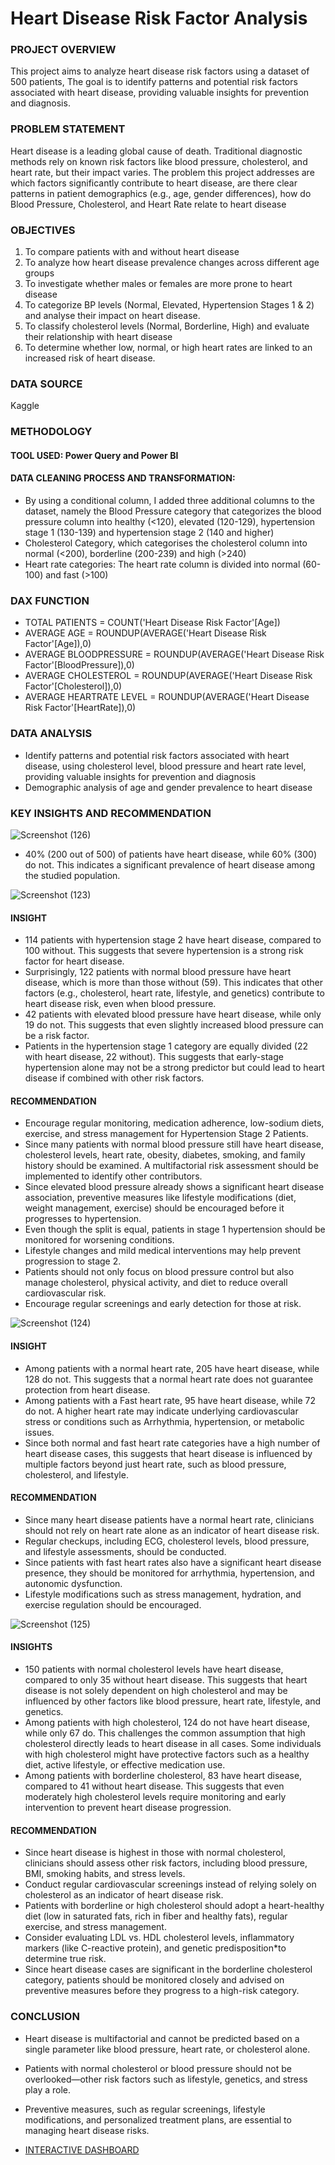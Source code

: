 # Heart Disease Risk Factor Analysis
### PROJECT OVERVIEW
This project aims to analyze heart disease risk factors using a dataset of 500 patients, The goal is to identify patterns and potential risk factors associated with heart disease, providing valuable insights for prevention and diagnosis.
### PROBLEM STATEMENT 
Heart disease is a leading global cause of death. Traditional diagnostic methods rely on known risk factors like blood pressure, cholesterol, and heart rate, but their impact varies.
The problem this project addresses are which factors significantly contribute to heart disease, are there clear patterns in patient demographics (e.g., age, gender differences), how do Blood Pressure, Cholesterol, and Heart Rate relate to heart disease
### OBJECTIVES
1.	To compare patients with and without heart disease
2.	To analyze how heart disease prevalence changes across different age groups
3.	To investigate whether males or females are more prone to heart disease
4.	To categorize BP levels (Normal, Elevated, Hypertension Stages 1 & 2) and analyse their impact on heart disease.
5.	To classify cholesterol levels (Normal, Borderline, High) and evaluate their relationship with heart disease
6.	To determine whether low, normal, or high heart rates are linked to an increased risk of heart disease.
### DATA SOURCE 
Kaggle 
### METHODOLOGY
#### TOOL USED: Power Query and Power BI
#### DATA CLEANING PROCESS AND TRANSFORMATION: 
- By using a conditional column, I added three additional columns to the dataset, namely the Blood Pressure category that categorizes the blood pressure column into healthy (<120), elevated (120-129), hypertension stage 1 (130-139) and hypertension stage 2 (140 and higher) 
- Cholesterol Category, which categorises the cholesterol column into normal (<200), borderline (200-239) and high (>240)
- Heart rate categories: The heart rate column is divided into normal (60-100) and fast (>100)
### DAX FUNCTION 
-	TOTAL PATIENTS = COUNT('Heart Disease Risk Factor'[Age]) 
-	AVERAGE AGE = ROUNDUP(AVERAGE('Heart Disease Risk Factor'[Age]),0)
-	AVERAGE BLOODPRESSURE = ROUNDUP(AVERAGE('Heart Disease Risk Factor'[BloodPressure]),0)
-	AVERAGE CHOLESTEROL = ROUNDUP(AVERAGE('Heart Disease Risk Factor'[Cholesterol]),0)
-	AVERAGE HEARTRATE LEVEL = ROUNDUP(AVERAGE('Heart Disease Risk Factor'[HeartRate]),0)
### DATA ANALYSIS
- Identify patterns and potential risk factors associated with heart disease, using cholesterol level, blood pressure and heart rate level, providing valuable insights for prevention and diagnosis
- Demographic analysis of age and gender prevalence to heart disease
### KEY INSIGHTS AND RECOMMENDATION
![Screenshot (126)](https://github.com/user-attachments/assets/8f4dc50b-73c5-4f6d-a85d-a22940654908)

- 40% (200 out of 500) of patients have heart disease, while 60% (300) do not. This indicates a significant prevalence of heart disease among the studied population.
  
![Screenshot (123)](https://github.com/user-attachments/assets/2ec5b566-cceb-47d7-a50f-7a9ff30107a7)

#### INSIGHT
- 114 patients with hypertension stage 2 have heart disease, compared to 100 without. This suggests that severe hypertension is a strong risk factor for heart disease.  
- Surprisingly, 122 patients with normal blood pressure have heart disease, which is more than those without (59). This indicates that other factors (e.g., cholesterol, heart rate, lifestyle, and genetics) contribute to heart disease risk, even when blood pressure.  
- 42 patients with elevated blood pressure have heart disease, while only 19 do not. This suggests that even slightly increased blood pressure can be a risk factor.  
- Patients in the hypertension stage 1 category are equally divided (22 with heart disease, 22 without). This suggests that early-stage hypertension alone may not be a strong predictor but could lead to heart disease if combined with other risk factors.  
#### RECOMMENDATION
- Encourage regular monitoring, medication adherence, low-sodium diets, exercise, and stress management for Hypertension Stage 2 Patients. 
- Since many patients with normal blood pressure still have heart disease, cholesterol levels, heart rate, obesity, diabetes, smoking, and family history should be examined. A multifactorial risk assessment should be implemented to identify other contributors.   
- Since elevated blood pressure already shows a significant heart disease association, preventive measures like lifestyle modifications (diet, weight management, exercise) should be encouraged before it progresses to hypertension.  
- Even though the split is equal, patients in stage 1 hypertension should be monitored for worsening conditions.  
- Lifestyle changes and mild medical interventions may help prevent progression to stage 2. 
- Patients should not only focus on blood pressure control but also manage cholesterol, physical activity, and diet to reduce overall cardiovascular risk.  
- Encourage regular screenings and early detection for those at risk.  

![Screenshot (124)](https://github.com/user-attachments/assets/42f93ef6-7d17-446f-ab4c-cbb0669b41e5)

#### INSIGHT
- Among patients with a normal heart rate, 205 have heart disease, while 128 do not. This suggests that a normal heart rate does not guarantee protection from heart disease.  
- Among patients with a Fast heart rate, 95 have heart disease, while 72 do not. A higher heart rate may indicate underlying cardiovascular stress or conditions such as Arrhythmia, hypertension, or metabolic issues.  
- Since both normal and fast heart rate categories have a high number of heart disease cases, this suggests that heart disease is influenced by multiple factors beyond just heart rate, such as blood pressure, cholesterol, and lifestyle. 
#### RECOMMENDATION 
- Since many heart disease patients have a normal heart rate, clinicians should not rely on heart rate alone as an indicator of heart disease risk.  
- Regular checkups, including ECG, cholesterol levels, blood pressure, and lifestyle assessments, should be conducted.  
- Since patients with fast heart rates also have a significant heart disease presence, they should be monitored for arrhythmia, hypertension, and autonomic dysfunction.  
- Lifestyle modifications such as stress management, hydration, and exercise regulation should be encouraged.

![Screenshot (125)](https://github.com/user-attachments/assets/6ae43ebc-5332-4c9a-871b-056cd205080d)

#### INSIGHTS 
- 150 patients with normal cholesterol levels have heart disease, compared to only 35 without heart disease. This suggests that heart disease is not solely dependent on high cholesterol and may be influenced by other factors like blood pressure, heart rate, lifestyle, and genetics.  
- Among patients with high cholesterol, 124 do not have heart disease, while only 67 do. This challenges the common assumption that high cholesterol directly leads to heart disease in all cases. Some individuals with high cholesterol might have protective factors such as a healthy diet, active lifestyle, or effective medication use.
- Among patients with borderline cholesterol, 83 have heart disease, compared to 41 without heart disease. This suggests that even moderately high cholesterol levels require monitoring and early intervention to prevent heart disease progression.  
#### RECOMMENDATION
- Since heart disease is highest in those with normal cholesterol, clinicians should assess other risk factors, including blood pressure, BMI, smoking habits, and stress levels.  
- Conduct regular cardiovascular screenings instead of relying solely on cholesterol as an indicator of heart disease risk.  
- Patients with borderline or high cholesterol should adopt a heart-healthy diet (low in saturated fats, rich in fiber and healthy fats), regular exercise, and stress management.  
- Consider evaluating LDL vs. HDL cholesterol levels, inflammatory markers (like C-reactive protein), and genetic predisposition*to determine true risk.  
- Since heart disease cases are significant in the borderline cholesterol category, patients should be monitored closely and advised on preventive measures before they progress to a high-risk category.
   
### CONCLUSION 
- Heart disease is multifactorial and cannot be predicted based on a single parameter like blood pressure, heart rate, or cholesterol alone.
- Patients with normal cholesterol or blood pressure should not be overlooked—other risk factors such as lifestyle, genetics, and stress play a role.
- Preventive measures, such as regular screenings, lifestyle modifications, and personalized treatment plans, are essential to managing heart disease risks.

- [INTERACTIVE DASHBOARD](https://app.powerbi.com/groups/me/reports/4915fba7-ffca-40a0-868b-1dab603c1005/2c96688b224ec6ea3d28?experience=power-bi)


